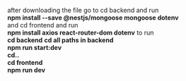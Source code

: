 after downloading the file go to cd backend and run <br>
**npm install --save @nestjs/mongoose mongoose dotenv**<br>
and cd frontend and run<br>
**npm install axios react-router-dom dotenv**
to run<br>
**cd backend**
**cd all paths in backend**
<br>
**npm run start:dev**
<br>
**cd..**
<br>
**cd frontend**
<br>
**npm run dev**
